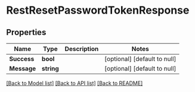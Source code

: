 # RestResetPasswordTokenResponse

## Properties
Name | Type | Description | Notes
------------ | ------------- | ------------- | -------------
**Success** | **bool** |  | [optional] [default to null]
**Message** | **string** |  | [optional] [default to null]

[[Back to Model list]](../../README.md#documentation-for-models) [[Back to API list]](../../README.md#documentation-for-api-endpoints) [[Back to README]](../../README.md)



